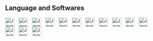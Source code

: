 <h2>Language and Softwares</h2>
<img align = "left" alt = "Java" width = "30px" style = "padding-right : 10px;" src = "https://cdn.jsdelivr.net/gh/devicons/devicon/icons/java/java-original.svg"/>
<img align = "left" alt = "Java" width = "30px" style = "padding-right : 10px;" src = "https://cdn.jsdelivr.net/gh/devicons/devicon/icons/blender/blender-original.svg"/>
<img align = "left" alt = "Java" width = "30px" style = "padding-right : 10px;" src = "https://cdn.jsdelivr.net/gh/devicons/devicon/icons/javascript/javascript-plain.svg"/>
<img align = "left" alt = "Java" width = "30px" style = "padding-right : 10px;" src = "https://cdn.jsdelivr.net/gh/devicons/devicon/icons/nodejs/nodejs-original.svg"/>
<img align = "left" alt = "Java" width = "30px" style = "padding-right : 10px;" src = "https://cdn.jsdelivr.net/gh/devicons/devicon/icons/express/express-original.svg"/>
<img align = "left" alt = "Java" width = "30px" style = "padding-right : 10px;" src = "https://cdn.jsdelivr.net/gh/devicons/devicon/icons/git/git-original.svg"/>
<img align = "left" alt = "Java" width = "30px" style = "padding-right : 10px;" src = "https://cdn.jsdelivr.net/gh/devicons/devicon/icons/react/react-original.svg"/>
<img align = "left" alt = "Java" width = "30px" style = "padding-right : 10px;" src = "https://cdn.jsdelivr.net/gh/devicons/devicon/icons/python/python-plain.svg"/>
<img align = "left" alt = "Java" width = "30px" style = "padding-right : 10px;" src = "https://cdn.jsdelivr.net/gh/devicons/devicon/icons/mysql/mysql-original.svg"/>
<img align = "left" alt = "Java" width = "30px" style = "padding-right : 10px;" src = "https://cdn.jsdelivr.net/gh/devicons/devicon/icons/mongodb/mongodb-original.svg"/>
<img align = "left" alt = "Java" width = "30px" style = "padding-right : 10px;" src = "https://cdn.jsdelivr.net/gh/devicons/devicon/icons/html5/html5-plain.svg"/>
<img align = "left" alt = "Java" width = "30px" style = "padding-right : 10px;" src = "https://cdn.jsdelivr.net/gh/devicons/devicon/icons/css3/css3-plain.svg"/>
<img align = "left" alt = "Java" width = "30px" style = "padding-right : 10px;" src = "https://cdn.jsdelivr.net/gh/devicons/devicon/icons/tailwindcss/tailwindcss-original.svg"/>
<img align = "left" alt = "Java" width = "30px" style = "padding-right : 10px;" src = "https://cdn.jsdelivr.net/gh/devicons/devicon/icons/bootstrap/bootstrap-original.svg"/>
